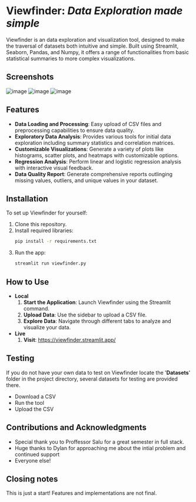 # **Viewfinder**: *Data Exploration made simple*
Viewfinder is an data exploration and visualization tool, designed to make the traversal of datasets both intuitive and simple. Built using Streamlit, Seaborn, Pandas, and Numpy, it offers a range of functionalities from basic statistical summaries to more complex visualizations.

## Screenshots
![image](https://github.com/Schweem/Viewfinder/assets/63567335/1343f89f-2391-496c-a7e4-e914d0ce265c)
![image](https://github.com/Schweem/Viewfinder/assets/63567335/f70d43d6-fa7a-460c-8b78-00023f0a829a)
![image](https://github.com/Schweem/Viewfinder/assets/63567335/a14ac534-b719-4a10-a604-354a7e920559)


## Features
- **Data Loading and Processing**: Easy upload of CSV files and preprocessing capabilities to ensure data quality.
- **Exploratory Data Analysis**: Provides various tools for initial data exploration including summary statistics and correlation matrices.
- **Customizable Visualizations**: Generate a variety of plots like histograms, scatter plots, and heatmaps with customizable options.
- **Regression Analysis**: Perform linear and logistic regression analysis with interactive visual feedback.
- **Data Quality Report**: Generate comprehensive reports outlinging missing values, outliers, and unique values in your dataset.

## Installation
To set up Viewfinder for yourself:
1. Clone this repository.
2. Install required libraries:
   ```bash
   pip install -r requirements.txt
3. Run the app:
   ```bash
   streamlit run viewfinder.py

## How to Use
- **Local**
  1. **Start the Application**: Launch Viewfinder using the Streamlit command.
  2. **Upload Data**: Use the sidebar to upload a CSV file.
  3. **Explore Data**: Navigate through different tabs to analyze and visualize your data.
- **Live**
  1. **Visit**: https://viewfinder.streamlit.app/
 
## Testing 
If you do not have your own data to test on Viewfinder locate the '**Datasets**' folder in the project directory, several datasets for testing are provided there. 
- Download a CSV
- Run the tool
- Upload the CSV

## Contributions and Acknowledgments
- Special thank you to Proffessor Salu for a great semester in full stack. 
- Huge thanks to Dylan for approaching me about the intial problem and continued support 
- Everyone else!

## Closing notes 
This is just a start! Features and implementations are not final.

